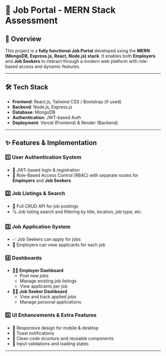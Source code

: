 # 🚀 Job Portal - MERN Stack Assessment

## 📌 Overview

This project is a **fully functional Job Portal** developed using the **MERN (MongoDB, Express.js, React, Node.js) stack**. It enables both **Employers** and **Job Seekers** to interact through a modern web platform with role-based access and dynamic features.

---

## 🛠️ Tech Stack

- **Frontend**: React.js, Tailwind CSS / Bootstrap (if used)
- **Backend**: Node.js, Express.js
- **Database**: MongoDB
- **Authentication**: JWT-based Auth
- **Deployment**: Vercel (Frontend) & Render (Backend)

---

## ✨ Features & Implementation

### 1️⃣ User Authentication System

- 🔐 JWT-based login & registration
- 👥 Role-Based Access Control (RBAC) with separate routes for **Employers** and **Job Seekers**

### 2️⃣ Job Listings & Search

- 📄 Full CRUD API for job postings
- 🔍 Job listing search and filtering by title, location, job type, etc.

### 3️⃣ Job Application System

- ✅ Job Seekers can apply for jobs
- 🧾 Employers can view applicants for each job

### 4️⃣ Dashboards

- 🧑‍💼 **Employer Dashboard**
  - Post new jobs
  - Manage existing job listings
  - View applicants per job
- 👨‍💻 **Job Seeker Dashboard**
  - View and track applied jobs
  - Manage personal applications

### 5️⃣ UI Enhancements & Extra Features

- 🚀 Responsive design for mobile & desktop
- 📨 Toast notifications
- 🧠 Clean code structure and reusable components
- 🧹 Input validations and loading states

---

